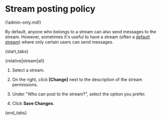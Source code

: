 # Stream posting policy

{!admin-only.md!}

By default, anyone who belongs to a stream can also send messages to
the stream. However, sometimes it's useful to have a stream (often a
[default stream](/help/set-default-streams-for-new-users)) where only
certain users can send messages.

{start_tabs}

{relative|stream|all}

1. Select a stream.

1. On the right, click **[Change]** next to the description of the stream
   permissions.

1. Under "Who can post to the stream?", select the option you prefer.

1. Click **Save Changes**.

{end_tabs}
